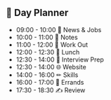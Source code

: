 ## 📆 Day Planner
- 09:00 - 10:00 📰 News & Jobs
- 10:00 - 11:00 🔮 Notes
- 11:00 - 12:00 💪 Work Out
- 12:00 - 12:30 🍗 Lunch
- 12:30 - 14:00 💬 Interview Prep
- 12:30 - 14:00 🌐 Website
- 14:00 - 16:00 ✏ Skills
- 16:00 - 17:00 🚗 Errands
- 17:30 - 18:30 ✍ Review